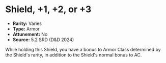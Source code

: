 # Shield, +1, +2, or +3

- **Rarity:** Varies
- **Type:** Armor
- **Attunement:** No
- **Source:** 5.2 SRD (D&D 2024)

While holding this Shield, you have a bonus to Armor Class determined by the Shield's rarity, in addition to the Shield's normal bonus to AC.

